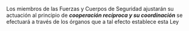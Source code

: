 Los miembros de las Fuerzas y Cuerpos de Seguridad ajustarán su actuación al principio de ***cooperación recíproca y su coordinación*** se efectuará a través de los órganos que a tal efecto establece esta Ley